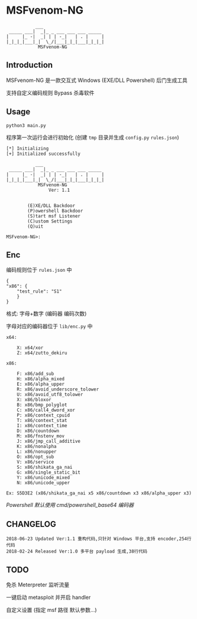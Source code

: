 # MSFvenom-NG

```
           ___
 _____ ___|  _|_ _ ___ ___ ___ _____
|     |_ -|  _| | | -_|   | . |     |
|_|_|_|___|_|  \_/|___|_|_|___|_|_|_|
         	MSFvenom-NG
```

## Introduction

MSFvenom-NG 是一款交互式 Windows (EXE/DLL Powershell) 后门生成工具

支持自定义编码规则 Bypass 杀毒软件

## Usage

`python3 main.py`

程序第一次运行会进行初始化 (创建 `tmp` 目录并生成 `config.py` `rules.json`)

```
[*] Initializing
[+] Initialized successfully

    	   ___
 _____ ___|  _|_ _ ___ ___ ___ _____
|     |_ -|  _| | | -_|   | . |     |
|_|_|_|___|_|  \_/|___|_|_|___|_|_|_|
         	MSFvenom-NG
         		Ver: 1.1
    	

        (E)XE/DLL Backdoor
        (P)owershell Backdoor
        (S)tart msf Listener
        (C)ustom Settings
        (Q)uit
        
MSFvenom-NG>:
```

## Enc

编码规则位于 `rules.json` 中

```
{
"x86": {
	"test_rule": "S1"
	}
}
```

格式: 字母+数字 (编码器 编码次数)

字母对应的编码器位于 `lib/enc.py` 中

```
x64:

	X: x64/xor
	Z: x64/zutto_dekiru

x86:

	F: x86/add_sub
	H: x86/alpha_mixed
	E: x86/alpha_upper
	R: x86/avoid_underscore_tolower
	U: x86/avoid_utf8_tolower
	X: x86/bloxor
	B: x86/bmp_polyglot
	C: x86/call4_dword_xor
	P: x86/context_cpuid
	T: x86/context_stat
	I: x86/context_time
	D: x86/countdown
	M: x86/fnstenv_mov
	J: x86/jmp_call_additive
	K: x86/nonalpha
	L: x86/nonupper
	O: x86/opt_sub
	V: x86/service
	S: x86/shikata_ga_nai
	G: x86/single_static_bit
	Y: x86/unicode_mixed
	N: x86/unicode_upper
```

`Ex: S5D3E2 (x86/shikata_ga_nai x5 x86/countdown x3 x86/alpha_upper x3)`

*Powershell 默认使用 cmd/powershell_base64 编码器*

## CHANGELOG

```
2018-06-23 Updated Ver:1.1 重构代码,只针对 Windows 平台,支持 encoder,254行代码
2018-02-24 Released Ver:1.0 多平台 payload 生成,38行代码
```

## TODO

免杀 Meterpreter 监听流量

一键启动 metasploit 并开启 handler

自定义设置 (指定 msf 路径 默认参数...)
